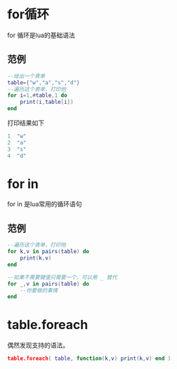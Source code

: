 
# for循环

for 循环是lua的基础语法
## 范例
```lua
--给出一个表单
table={"w","a","s","d"}
--遍历这个表单，打印他
for i=1,#table,1 do
    print(i,table[i])
end
```

打印结果如下
```lua
1  "w"
2  "a"
3  "s"
4  "d"
```

# for in 

for in 是lua常用的循环语句

## 范例
```lua
--遍历这个表单，打印他
for k,v in pairs(table) do
    print(k,v)
end
```

```lua
--如果不需要键值只需要一个，可以用 _ 替代
for _,v in pairs(table) do
    --你要做的事情
end
```

# table.foreach

偶然发现支持的语法。

```lua
table.foreach( table, function(k,v) print(k,v) end )

```